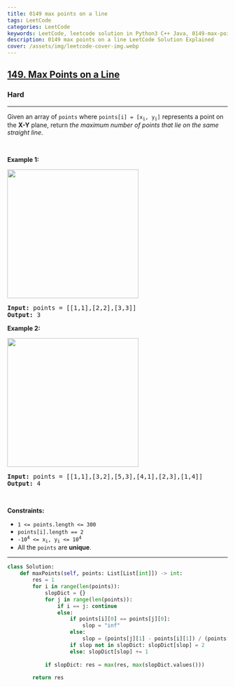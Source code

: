 ```yaml
---
title: 0149 max points on a line
tags: LeetCode
categories: LeetCode
keywords: LeetCode, leetcode solution in Python3 C++ Java, 0149-max-points-on-a-line solution
description: 0149 max points on a line LeetCode Solution Explained
cover: /assets/img/leetcode-cover-img.webp
---
```





<h2><a href="https://leetcode.com/problems/max-points-on-a-line/">149. Max Points on a Line</a></h2><h3>Hard</h3><hr><div><p>Given an array of <code>points</code> where <code>points[i] = [x<sub>i</sub>, y<sub>i</sub>]</code> represents a point on the <strong>X-Y</strong> plane, return <em>the maximum number of points that lie on the same straight line</em>.</p>

<p>&nbsp;</p>
<p><strong class="example">Example 1:</strong></p>
<img alt="" src="https://assets.leetcode.com/uploads/2021/02/25/plane1.jpg" style="width: 300px; height: 294px;">
<pre><strong>Input:</strong> points = [[1,1],[2,2],[3,3]]
<strong>Output:</strong> 3
</pre>

<p><strong class="example">Example 2:</strong></p>
<img alt="" src="https://assets.leetcode.com/uploads/2021/02/25/plane2.jpg" style="width: 300px; height: 294px;">
<pre><strong>Input:</strong> points = [[1,1],[3,2],[5,3],[4,1],[2,3],[1,4]]
<strong>Output:</strong> 4
</pre>

<p>&nbsp;</p>
<p><strong>Constraints:</strong></p>

<ul>
	<li><code>1 &lt;= points.length &lt;= 300</code></li>
	<li><code>points[i].length == 2</code></li>
	<li><code>-10<sup>4</sup> &lt;= x<sub>i</sub>, y<sub>i</sub> &lt;= 10<sup>4</sup></code></li>
	<li>All the <code>points</code> are <strong>unique</strong>.</li>
</ul>
</div>

---




```python
class Solution:
    def maxPoints(self, points: List[List[int]]) -> int:
        res = 1
        for i in range(len(points)):
            slopDict = {}
            for j in range(len(points)):
                if i == j: continue
                else:
                    if points[i][0] == points[j][0]:
                        slop = "inf"
                    else:
                        slop = (points[j][1] - points[i][1]) / (points[j][0] - points[i][0])
                    if slop not in slopDict: slopDict[slop] = 2
                    else: slopDict[slop] += 1
                        
            if slopDict: res = max(res, max(slopDict.values()))
        
        return res
```
